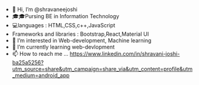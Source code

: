 - 👋 Hi, I’m @shravaneejoshi
- 🎓🎓Pursing BE in Information Technology
- 💻languages : HTML,CSS,c++,JavaScript
- Frameworks and libraries : Bootstrap,React,Material UI
- 👀 I’m interested in Web-development, Machine learning
- 🌱 I’m currently learning web-devlopment
- 📫 How to reach me ...
https://www.linkedin.com/in/shravani-joshi-ba25a5256?utm_source=share&utm_campaign=share_via&utm_content=profile&utm_medium=android_app


<!---
shravaneejoshi/shravaneejoshi is a ✨ special ✨ repository because its `README.md` (this file) appears on your GitHub profile.
You can click the Preview link to take a look at your changes.
--->
